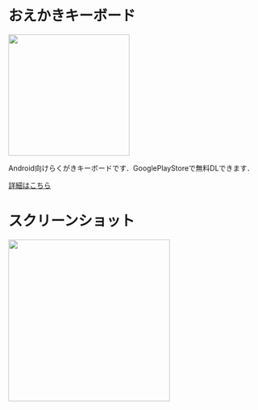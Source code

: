 # おえかきキーボード

<img src="https://user-images.githubusercontent.com/42219754/118474085-a55e9e00-b745-11eb-9750-4a5f2281377e.png" width="240px">

Android向けらくがきキーボードです．GooglePlayStoreで無料DLできます．

[詳細はこちら](https://paintkeyboard.p4ko.com/)

# スクリーンショット

<img src="https://user-images.githubusercontent.com/42219754/118474147-b60f1400-b745-11eb-8446-0e62ba84cdc7.png" width="320px">
